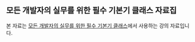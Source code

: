 ## 모든 개발자의 실무를 위한 필수 기본기 클래스 자료집

본 자료는 [모든 개발자의 실무를 위한 필수 기본기 클래스](https://www.inflearn.com/course/%EA%B0%9C%EB%B0%9C%EC%9E%90-%EC%8B%A4%EB%AC%B4-%EA%B8%B0%EB%B3%B8%EA%B8%B0)에서 사용하는 강의 자료입니다.

